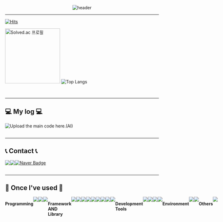 <div align="left">
  
<div style="display: flex; justify-content: center; align-items: center;">
    <img src="https://capsule-render.vercel.app/api?type=rounded&color=timeGradient&text=Play%20Do%20Your%20Best%20&animation=twinkling&fontSize=40&fontAlignY=40&fontAlign=50&height=180&desc=AI%20Developer%20WooYoung's%20git" alt="header">
</div>

---
[![Hits](https://hits.seeyoufarm.com/api/count/incr/badge.svg?url=https%3A%2F%2Fgithub.com%2Fplaydourbest&count_bg=%2379C83D&title_bg=%23000000&icon=github.svg&icon_color=%23FFFFFF&title=GITHUB&edge_flat=false)](https://hits.seeyoufarm.com)

<p>
    <img height="180em" src="http://mazassumnida.wtf/api/v2/generate_badge?boj=jwy913" alt="Solved.ac 프로필">
    <img src="https://github-readme-stats.vercel.app/api/top-langs/?username=playdourbest&layout=compact" alt="Top Langs"></p>​

---
## 💻 My log 💻
<div style="display:flex; flex-direction:row;">
    <a href="https://sallang-dancing.tistory.com/">
        <img src="https://img.shields.io/badge/Tistory-000000?style=for-the-badge&logo=Tistory&logoColor=white"></a> Upload the main code here.(AI)
</div><br>

---
## 📞 Contact 📞
<div style="display:flex; flex-direction:row;">
    <a href="mailto:jjj91393@gmail.com">
        <img src="https://img.shields.io/badge/Gmail-EA4335?style=for-the-badge&logo=Gmail&logoColor=white"></a>
    <a href="https://open.kakao.com/o/scpxMwHg">
        <img src="https://img.shields.io/badge/KakaoTalk-FFCD00?style=for-the-badge&logoColor=black&logo=KakaoTalk"></a>
    <a href="mailto:jwy913@naver.com">
      <img src="https://img.shields.io/badge/Naver-03C75A?style=for-the-badge&logo=Naver&logoColor=white" alt="Naver Badge" /></a>
</div><br>

---
## 🔨 Once I've used 🔨
<div style="display:flex; flex-direction:row;">
  <!-- 프로그래밍 언어 -->
  <p><strong>Programming</strong></p>
  <img src="https://img.shields.io/badge/python-3776AB?style=for-the-badge&logo=python&logoColor=white">
  <img src="https://img.shields.io/badge/c-A8B9CC?style=for-the-badge&logo=c&logoColor=white">
  <img src="https://img.shields.io/badge/mysql-4479A1?style=for-the-badge&logo=mysql&logoColor=white">
  <!-- 프레임워크와 라이브러리 -->
  <p><strong>Framework AND Library</strong></p>
  <img src="https://img.shields.io/badge/PyTorch-EE4C2C?style=for-the-badge&logo=PyTorch&logoColor=white">
  <img src="https://img.shields.io/badge/TensorFlow-FF6F00?style=for-the-badge&logo=TensorFlow&logoColor=white">
  <img src="https://img.shields.io/badge/keras-D00000?style=for-the-badge&logo=keras&logoColor=white">
  <br>
  <!-- 라이브러리는 여기에 -->
  <img src="https://img.shields.io/badge/Numpy-013243?style=for-the-badge&logo=Numpy&logoColor=white">
  <img src="https://img.shields.io/badge/pandas-150458?style=for-the-badge&logo=pandas&logoColor=white">
  <img src="https://img.shields.io/badge/scikitlearn-F7931E?style=for-the-badge&logo=scikitlearn&logoColor=white">
  <img src="https://img.shields.io/badge/scipy-8CAAE6?style=for-the-badge&logo=scipy&logoColor=white">
  <img src="https://img.shields.io/badge/OpenCV-5C3EE8?style=for-the-badge&logo=opencv&logoColor=white">
  <img src="https://img.shields.io/badge/Flask-000000?style=for-the-badge&logo=Flask&logoColor=white">
  <!-- 개발 툴 -->
  <p><strong>Development Tools</strong></p>
  <img src="https://img.shields.io/badge/Anaconda-44A833?style=for-the-badge&logo=Anaconda&logoColor=white"/>
  <img src="https://img.shields.io/badge/jupyter-F37626?style=for-the-badge&logo=jupyter&logoColor=black">
  <img src="https://img.shields.io/badge/Visual Studio Code-007ACC?style=for-the-badge&logo=Visual Studio Code&logoColor=white"/>
  <img src="https://img.shields.io/badge/Google Colab-F9AB00?style=for-the-badge&logo=Google Colab&logoColor=white">
  <!-- 개발환경 -->
  <p><strong>Environment</strong></p>
  <img src="https://img.shields.io/badge/Ubuntu-E95420?style=for-the-badge&logo=Ubuntu&logoColor=white"/>
  <img src="https://img.shields.io/badge/docker-2496ED?style=for-the-badge&logo=docker&logoColor=white"/>
  <!-- 커뮤 -->
  <p><strong>Others</strong></p>
  <img src="https://img.shields.io/badge/Backbone.js-0071B5?style=for-the-badge&logo=backbone.js&logoColor=black">
</div>
</div>


